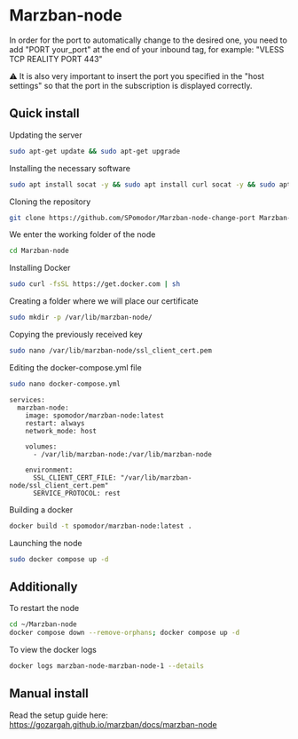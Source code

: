 # Marzban-node

In order for the port to automatically change to the desired one, you need to add "PORT your_port" at the end of your inbound tag, for example: "VLESS TCP REALITY PORT 443"

⚠️ It is also very important to insert the port you specified in the "host settings" so that the port in the subscription is displayed correctly.

## Quick install
Updating the server
```bash
sudo apt-get update && sudo apt-get upgrade
```

Installing the necessary software
```bash
sudo apt install socat -y && sudo apt install curl socat -y && sudo apt install git -y
```

Cloning the repository
```bash
git clone https://github.com/SPomodor/Marzban-node-change-port Marzban-node
```

We enter the working folder of the node
```bash
cd Marzban-node
```

Installing Docker
```bash
sudo curl -fsSL https://get.docker.com | sh
```

Creating a folder where we will place our certificate
```bash
sudo mkdir -p /var/lib/marzban-node/
```

Copying the previously received key
```bash
sudo nano /var/lib/marzban-node/ssl_client_cert.pem
```

Editing the docker-compose.yml file
```bash
sudo nano docker-compose.yml
```
```
services:
  marzban-node:
    image: spomodor/marzban-node:latest
    restart: always
    network_mode: host

    volumes:
      - /var/lib/marzban-node:/var/lib/marzban-node

    environment:
      SSL_CLIENT_CERT_FILE: "/var/lib/marzban-node/ssl_client_cert.pem"
      SERVICE_PROTOCOL: rest
```

Building a docker
```bash
docker build -t spomodor/marzban-node:latest .
```

Launching the node
```bash
sudo docker compose up -d
```
## Additionally
To restart the node
```bash
cd ~/Marzban-node
docker compose down --remove-orphans; docker compose up -d
```
To view the docker logs
```bash
docker logs marzban-node-marzban-node-1 --details
```
## Manual install
Read the setup guide here: https://gozargah.github.io/marzban/docs/marzban-node
